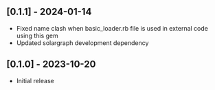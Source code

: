 ## [0.1.1] - 2024-01-14

- Fixed name clash when basic_loader.rb file is used in external code using this gem
- Updated solargraph development dependency

## [0.1.0] - 2023-10-20

- Initial release
